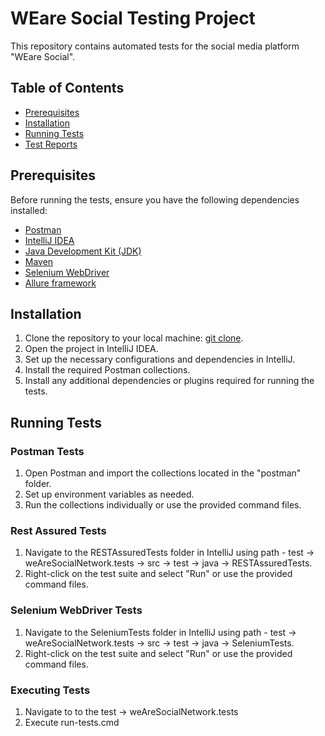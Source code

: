 # WEare Social Testing Project

This repository contains automated tests for the social media platform "WEare Social".

## Table of Contents

- [Prerequisites](#prerequisites)
- [Installation](#installation)
- [Running Tests](#running-tests)
- [Test Reports](#test-reports)


## Prerequisites

Before running the tests, ensure you have the following dependencies installed:

- [Postman](https://www.postman.com/downloads/)
- [IntelliJ IDEA](https://www.jetbrains.com/idea/download/)
- [Java Development Kit (JDK)](https://www.oracle.com/java/technologies/javase-downloads.html)
- [Maven](https://maven.apache.org/download.cgi)
- [Selenium WebDriver](https://www.selenium.dev/downloads/)
- [Allure framework](https://allurereport.org/docs/)

## Installation

1. Clone the repository to your local machine: [git clone](https://github.com/vania-varbanova/Group5FinalProject).
2. Open the project in IntelliJ IDEA.
3. Set up the necessary configurations and dependencies in IntelliJ.
4. Install the required Postman collections.
5. Install any additional dependencies or plugins required for running the tests.

## Running Tests

### Postman Tests
1. Open Postman and import the collections located in the "postman" folder.
2. Set up environment variables as needed.
3. Run the collections individually or use the provided command files.

### Rest Assured Tests
1. Navigate to the RESTAssuredTests folder in IntelliJ using path - test -> weAreSocialNetwork.tests -> src -> test -> java -> RESTAssuredTests.
2. Right-click on the test suite and select "Run" or use the provided command files.

### Selenium WebDriver Tests
1. Navigate to the SeleniumTests folder in IntelliJ using path - test -> weAreSocialNetwork.tests -> src -> test -> java -> SeleniumTests.
2. Right-click on the test suite and select "Run" or use the provided command files.

### Executing Tests
1. Navigate to to the  test -> weAreSocialNetwork.tests
2. Execute run-tests.cmd
